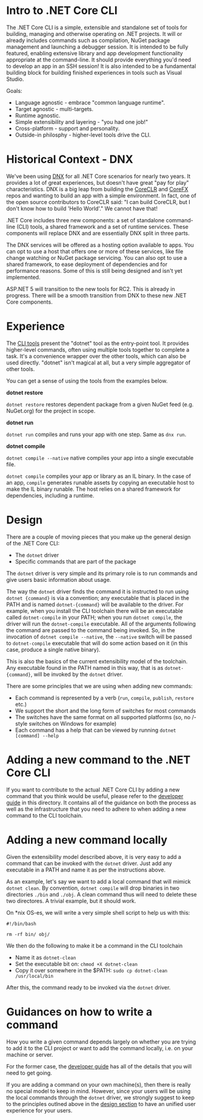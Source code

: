 Intro to .NET Core CLI
======================

The .NET Core CLI is a simple, extensible and standalone set of tools for building, managing and otherwise operating on .NET projects. It will or already includes commands such as compilation, NuGet package management and launching a debugger session. It is intended to be fully featured, enabling extensive library and app development functionality appropriate at the command-line. It should provide everything you'd need to develop an app in an SSH session! It is also intended to be a fundamental building block for building finished experiences in tools such as Visual Studio.

Goals:

- Language agnostic - embrace "common language runtime".
- Target agnostic - multi-targets.
- Runtime agnostic.
- Simple extensibility and layering - "you had one job!"
- Cross-platform - support and personality.
- Outside-in philosphy - higher-level tools drive the CLI.

Historical Context - DNX
========================

We've been using [DNX](http://blogs.msdn.com/b/dotnet/archive/2015/04/29/net-announcements-at-build-2015.aspx#dnx) for all .NET Core scenarios for nearly two years. It provides a lot of great experiences, but doesn't have great "pay for play" characteristics. DNX is a big leap from  building the [CoreCLR](https://github.com/dotnet/coreclr) and [CoreFX](https://github.com/dotnet/corefx) repos and wanting to build an app with a simple environment. In fact, one of the open source contributors to CoreCLR said: "I can build CoreCLR, but I don't know how to build 'Hello World'." We cannot have that!

.NET Core includes three new components: a set of standalone command-line (CLI) tools, a shared framework and a set of runtime services. These components will replace DNX and are essentially DNX split in three parts. 

The DNX services will be offered as a hosting option available to apps. You can opt to use a host that offers one or more of these services, like file change watching or NuGet package servicing. You can also opt to use a shared framework, to ease deployment of dependencies and for performance reasons. Some of this is still being designed and isn't yet implemented.

ASP.NET 5 will transition to the new tools for RC2. This is already in progress. There will be a smooth transition from DNX to these new .NET Core components.

Experience 
==========

The [CLI tools](https://github.com/dotnet/cli) present the "dotnet" tool as the entry-point tool. It provides higher-level commands, often using multiple tools together to complete a task. It's a convenience wrapper over the other tools, which can also be used directly. "dotnet" isn't magical at all, but a very simple aggregator of other tools.

You can get a sense of using the tools from the examples below.

**dotnet restore**

`dotnet restore` restores dependent package from a given NuGet feed (e.g. NuGet.org) for the project in scope.

**dotnet run**

`dotnet run` compiles and runs your app with one step. Same as `dnx run`.

**dotnet compile**

`dotnet compile --native` native compiles your app into a single executable file.

`dotnet compile` compiles your app or library as an IL binary. In the case of an app, `compile` generates runable assets by copying an executable host to make the IL binary runable. The host relies on a shared framework for dependencies, including a runtime.

Design
======

There are a couple of moving pieces that you make up the general design of the .NET Core CLI:

* The `dotnet` driver
* Specific commands that are part of the package

The `dotnet` driver is very simple and its primary role is to run commands and give users basic information about usage. 

The way the `dotnet` driver finds the command it is instructed to run using `dotnet {command}` is via a convention; any executable that is placed in the PATH and is named `dotnet-{command}` will be available to the driver. For example, when you install the CLI toolchain there will be an executable called `dotnet-compile` in your PATH; when you run `dotnet compile`, the driver will run the `dotnet-compile` executable. All of the arguments following the command are passed to the command being invoked. So, in the invocation of `dotnet compile --native`, the `--native` switch will be passed to `dotnet-compile` executable that will do some action based on it (in this case, produce a single native binary).

This is also the basics of the current extensibility model of the toolchain. Any executable found in the PATH named in this way, that is as `dotnet-{command}`, will be invoked by the `dotnet` driver. 

There are some principles that we are using when adding new commands:

* Each command is represented by a verb (`run`, `compile`, `publish`, `restore` etc.)
* We support the short and the long form of switches for most commands
* The switches have the same format on all supported platforms (so, no /-style switches on Windows for example)
* Each command has a help that can be viewed by running `dotnet [command] --help`

Adding a new command to the .NET Core CLI 
=========================================

If you want to contribute to the actual .NET Core CLI by adding a new command that you think would be useful, please refer to the [developer guide](developer-guide.md) in this directory. It contains all of the guidance on both the process as well as the infrastructure that you need to adhere to when adding a new command to the CLI toolchain. 

Adding a new command locally
============================ 
Given the extensibility model described above, it is very easy to add a command that can be invoked with the `dotnet` driver. Just add any executable in a PATH and name it as per the instructions above.

As an example, let's say we want to add a local command that will mimick `dotnet clean`. By convention, `dotnet compile` will drop binaries in two directories `./bin` and `./obj`. A clean command thus will need to delete these two directores. A trivial example, but it should work.

On *nix OS-es, we will write a very simple shell script to help us with this:
```shell
#!/bin/bash

rm -rf bin/ obj/
```

We then do the following to make it be a command in the CLI toolchain

* Name it as `dotnet-clean`
* Set the executable bit on: `chmod +X dotnet-clean`
* Copy it over somewhere in the $PATH: `sudo cp dotnet-clean /usr/local/bin`

After this, the command ready to be invoked via the `dotnet` driver. 

Guidances on how to write a command 
===================================
How you write a given command depends largely on whether you are trying to add it to the CLI project or want to add the command locally, i.e. on your machine or server. 

For the former case, the [developer guide](developer-guide.md) has all of the details that you will need to get going. 

If you are adding a command on your own machine(s), then there is really no special model to keep in mind. However, since your users will be using the local commands through the `dotnet` driver, we strongly suggest to keep to the principles outlned above in the [design section](#design) to have an unified user experience for your users. 





